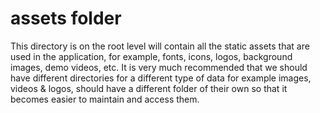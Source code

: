 # assets folder

This directory is on the root level will contain all the static assets that are used in the 
application, for example, fonts, icons, logos, background images, demo videos, etc. It is very much 
recommended that we should have different directories for a different type of data for example 
images, videos & logos, should have a different folder of their own so that it becomes easier to 
maintain and access them.